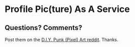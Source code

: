 # Profile Pic(ture) As A Service










## Questions? Comments?


Post them on the [D.I.Y. Punk (Pixel) Art reddit](https://old.reddit.com/r/DIYPunkArt). Thanks.
